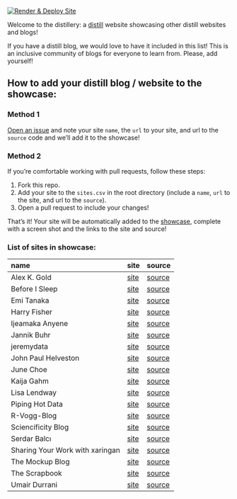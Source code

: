 
<!-- README.md is generated from README.Rmd. Please edit that file -->

<!-- badges: start -->

[![Render & Deploy
Site](https://github.com/jhelvy/distillery/actions/workflows/main.yml/badge.svg?branch=main)](https://github.com/jhelvy/distillery/actions/workflows/main.yml)
<!-- badges: end -->

Welcome to the distillery: a
[distill](https://rstudio.github.io/distill/) website showcasing other
distill websites and blogs\!

If you have a distill blog, we would love to have it included in this
list\! This is an inclusive community of blogs for everyone to learn
from. Please, add yourself\!

## How to add your distill blog / website to the showcase:

### Method 1

[Open an issue](https://github.com/jhelvy/distillery/issues) and note
your site `name`, the `url` to your site, and url to the `source` code
and we’ll add it to the showcase\!

### Method 2

If you’re comfortable working with pull requests, follow these steps:

1.  Fork this repo.
2.  Add your site to the `sites.csv` in the root directory (include a
    `name`, `url` to the site, and url to the `source`).
3.  Open a pull request to include your changes\!

That’s it\! Your site will be automatically added to the
[showcase](https://jhelvy.github.io/distillery/showcase.html), complete
with a screen shot and the links to the site and source\!

### List of sites in showcase:

| name                            | site                                                           | source                                                            |
| :------------------------------ | :------------------------------------------------------------- | :---------------------------------------------------------------- |
| Alex K. Gold                    | [site](https://alexkgold.space/)                               | [source](https://github.com/akgold/akg_site)                      |
| Before I Sleep                  | [site](https://milesmcbain.xyz/)                               | [source](https://github.com/MilesMcBain/milesmcbain.com/)         |
| Emi Tanaka                      | [site](https://emitanaka.org/)                                 | [source](https://github.com/emitanaka/emitanaka.github.io)        |
| Harry Fisher                    | [site](https://hfshr.xyz)                                      | [source](https://github.com/hfshr/distill_blog)                   |
| Ijeamaka Anyene                 | [site](https://ijeamaka-anyene.netlify.app/)                   | [source](https://github.com/Ijeamakaanyene/ijeamaka-anyene)       |
| Jannik Buhr                     | [site](https://jmbuhr.de)                                      | [source](https://github.com/jmbuhr/jmbuhr.github.io)              |
| jeremydata                      | [site](https://jeremydata.com/)                                | [source](https://github.com/jeremy-allen/jeremydata_blog)         |
| John Paul Helveston             | [site](https://jhelvy.github.io/)                              | [source](https://github.com/jhelvy/jhelvy.github.io/)             |
| June Choe                       | [site](https://yjunechoe.github.io/)                           | [source](https://github.com/yjunechoe/yjunechoe.github.io)        |
| Kaija Gahm                      | [site](https://kaijagahm.netlify.app/)                         | [source](https://github.com/kaijagahm/kaija_bean)                 |
| Lisa Lendway                    | [site](https://lisalendway.netlify.app/)                       | [source](https://github.com/llendway/lisalendway_distill)         |
| Piping Hot Data                 | [site](https://www.pipinghotdata.com/)                         | [source](https://github.com/shannonpileggi/pipinghotdata_distill) |
| R-Vogg-Blog                     | [site](https://r-vogg-blog.netlify.app/)                       | [source](https://github.com/richardvogg/r-vogg-blog)              |
| Sciencificity Blog              | [site](https://sciencificity-blog.netlify.app/)                | [source](https://github.com/sciencificity/Blog_Vebash)            |
| Serdar Balcı                    | [site](https://www.serdarbalci.com/)                           | [source](https://github.com/sbalci/sbalci.github.io/)             |
| Sharing Your Work with xaringan | [site](https://spcanelon.github.io/xaringan-basics-and-beyond) | [source](https://github.com/spcanelon/xaringan-basics-and-beyond) |
| The Mockup Blog                 | [site](https://themockup.netlify.app/)                         | [source](https://github.com/jthomasmock/radix_themockup)          |
| The Scrapbook                   | [site](https://eliocamp.github.io/scrapbook/)                  | [source](https://github.com/eliocamp/scrapbook)                   |
| Umair Durrani                   | [site](https://udurrani.netlify.app/)                          | [source](https://github.com/durraniu/udurrani_distill)            |
